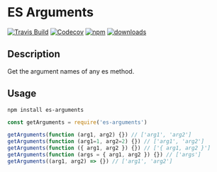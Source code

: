 # ES Arguments

[![Travis Build](https://img.shields.io/travis/rphansen91/es-arguments.svg?style=flat-square)](https://travis-ci.org/rphansen91/es-arguments)
[![Codecov](https://img.shields.io/codecov/c/github/rphansen91/es-arguments.svg?style=flat-square)](https://codecov.io/gh/rphansen91/es-arguments)
[![npm](https://img.shields.io/npm/v/es-arguments.svg?style=flat-square)](https://www.npmjs.com/package/es-arguments)
[![downloads](https://img.shields.io/npm/dw/es-arguments.svg?style=flat-square)](https://www.npmjs.com/package/es-arguments)

## Description

Get the argument names of any es method.

## Usage

`npm install es-arguments`

```js
const getArguments = require('es-arguments')

getArguments(function (arg1, arg2) {}) // ['arg1', 'arg2']
getArguments(function (arg1=1, arg2=2) {}) // ['arg1', 'arg2']
getArguments(function ({ arg1, arg2 }) {}) // ['{ arg1, arg2 }']
getArguments(function (args = { arg1, arg2 }) {}) // ['args']
getArguments((arg1, arg2) => {}) // ['arg1', 'arg2']
```
